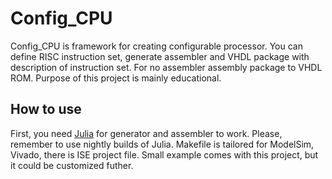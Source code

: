 # Config_CPU
Config_CPU is framework for creating configurable processor. 
You can define RISC instruction set, generate assembler and VHDL package with description of instruction set.
For no assembler assembly package to VHDL ROM.
Purpose of this project is mainly educational.

## How to use
First, you need [Julia](http://julialang.org/) for generator and assembler to work. 
Please, remember to use nightly builds of Julia.
Makefile is tailored for ModelSim, Vivado, there is ISE project file.
Small example comes with this project, but it could be customized futher.
